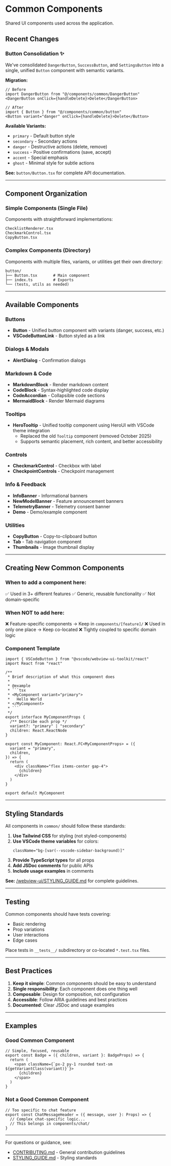 # Common Components

Shared UI components used across the application.

## Recent Changes

### Button Consolidation ✨

We've consolidated `DangerButton`, `SuccessButton`, and `SettingsButton` into a single, unified `Button` component with semantic variants.

**Migration:**
```tsx
// Before
import DangerButton from "@/components/common/DangerButton"
<DangerButton onClick={handleDelete}>Delete</DangerButton>

// After
import { Button } from "@/components/common/button"
<Button variant="danger" onClick={handleDelete}>Delete</Button>
```

**Available Variants:**
- `primary` - Default button style
- `secondary` - Secondary actions
- `danger` - Destructive actions (delete, remove)
- `success` - Positive confirmations (save, accept)
- `accent` - Special emphasis
- `ghost` - Minimal style for subtle actions

**See:** `button/Button.tsx` for complete API documentation.

---

## Component Organization

### Simple Components (Single File)
Components with straightforward implementations:
```
ChecklistRenderer.tsx
CheckmarkControl.tsx
CopyButton.tsx
```

### Complex Components (Directory)
Components with multiple files, variants, or utilities get their own directory:
```
button/
├── Button.tsx       # Main component
├── index.ts         # Exports
└── (tests, utils as needed)
```

---

## Available Components

### Buttons
- **Button** - Unified button component with variants (danger, success, etc.)
- **VSCodeButtonLink** - Button styled as a link

### Dialogs & Modals
- **AlertDialog** - Confirmation dialogs

### Markdown & Code
- **MarkdownBlock** - Render markdown content
- **CodeBlock** - Syntax-highlighted code display
- **CodeAccordian** - Collapsible code sections
- **MermaidBlock** - Render Mermaid diagrams

### Tooltips
- **HeroTooltip** - Unified tooltip component using HeroUI with VSCode theme integration
  - Replaced the old `Tooltip` component (removed October 2025)
  - Supports semantic placement, rich content, and better accessibility

### Controls
- **CheckmarkControl** - Checkbox with label
- **CheckpointControls** - Checkpoint management

### Info & Feedback
- **InfoBanner** - Informational banners
- **NewModelBanner** - Feature announcement banners
- **TelemetryBanner** - Telemetry consent banner
- **Demo** - Demo/example component

### Utilities
- **CopyButton** - Copy-to-clipboard button
- **Tab** - Tab navigation component
- **Thumbnails** - Image thumbnail display

---

## Creating New Common Components

### When to add a component here:
✅ Used in 3+ different features
✅ Generic, reusable functionality
✅ Not domain-specific

### When NOT to add here:
❌ Feature-specific components → Keep in `components/[feature]/`
❌ Used in only one place → Keep co-located
❌ Tightly coupled to specific domain logic

### Component Template

```tsx
import { VSCodeButton } from "@vscode/webview-ui-toolkit/react"
import React from "react"

/**
 * Brief description of what this component does
 * 
 * @example
 * ```tsx
 * <MyComponent variant="primary">
 *   Hello World
 * </MyComponent>
 * ```
 */
export interface MyComponentProps {
  /** Describe each prop */
  variant?: "primary" | "secondary"
  children: React.ReactNode
}

export const MyComponent: React.FC<MyComponentProps> = ({
  variant = "primary",
  children,
}) => {
  return (
    <div className="flex items-center gap-4">
      {children}
    </div>
  )
}

export default MyComponent
```

---

## Styling Standards

All components in `common/` should follow these standards:

1. **Use Tailwind CSS** for styling (not styled-components)
2. **Use VSCode theme variables** for colors:
   ```tsx
   className="bg-[var(--vscode-sidebar-background)]"
   ```
3. **Provide TypeScript types** for all props
4. **Add JSDoc comments** for public APIs
5. **Include usage examples** in comments

**See:** [/webview-ui/STYLING_GUIDE.md](../../STYLING_GUIDE.md) for complete guidelines.

---

## Testing

Common components should have tests covering:
- Basic rendering
- Prop variations
- User interactions
- Edge cases

Place tests in `__tests__/` subdirectory or co-located `*.test.tsx` files.

---

## Best Practices

1. **Keep it simple**: Common components should be easy to understand
2. **Single responsibility**: Each component does one thing well
3. **Composable**: Design for composition, not configuration
4. **Accessible**: Follow ARIA guidelines and best practices
5. **Documented**: Clear JSDoc and usage examples

---

## Examples

### Good Common Component
```tsx
// Simple, focused, reusable
export const Badge = ({ children, variant }: BadgeProps) => {
  return (
    <span className={`px-2 py-1 rounded text-sm ${getVariantClass(variant)}`}>
      {children}
    </span>
  )
}
```

### Not a Good Common Component
```tsx
// Too specific to chat feature
export const ChatMessageHeader = ({ message, user }: Props) => {
  // Complex chat-specific logic...
  // This belongs in components/chat/
}
```

---

For questions or guidance, see:
- [CONTRIBUTING.md](../../CONTRIBUTING.md) - General contribution guidelines
- [STYLING_GUIDE.md](../../STYLING_GUIDE.md) - Styling standards
